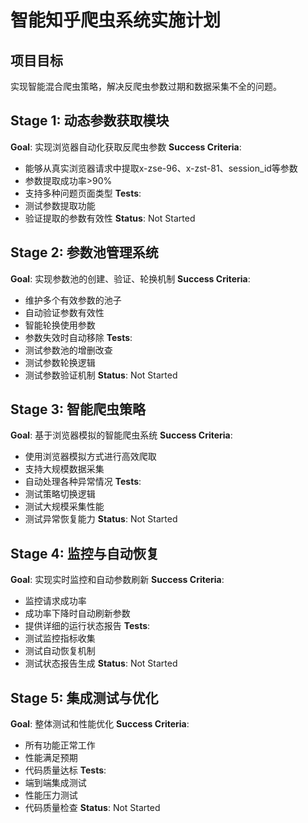 # 智能知乎爬虫系统实施计划

## 项目目标
实现智能混合爬虫策略，解决反爬虫参数过期和数据采集不全的问题。

## Stage 1: 动态参数获取模块
**Goal**: 实现浏览器自动化获取反爬虫参数
**Success Criteria**: 
- 能够从真实浏览器请求中提取x-zse-96、x-zst-81、session_id等参数
- 参数提取成功率>90%
- 支持多种问题页面类型
**Tests**: 
- 测试参数提取功能
- 验证提取的参数有效性
**Status**: Not Started

## Stage 2: 参数池管理系统
**Goal**: 实现参数池的创建、验证、轮换机制
**Success Criteria**:
- 维护多个有效参数的池子
- 自动验证参数有效性
- 智能轮换使用参数
- 参数失效时自动移除
**Tests**:
- 测试参数池的增删改查
- 测试参数轮换逻辑
- 测试参数验证机制
**Status**: Not Started

## Stage 3: 智能爬虫策略
**Goal**: 基于浏览器模拟的智能爬虫系统
**Success Criteria**:
- 使用浏览器模拟方式进行高效爬取
- 支持大规模数据采集
- 自动处理各种异常情况
**Tests**:
- 测试策略切换逻辑
- 测试大规模采集性能
- 测试异常恢复能力
**Status**: Not Started

## Stage 4: 监控与自动恢复
**Goal**: 实现实时监控和自动参数刷新
**Success Criteria**:
- 监控请求成功率
- 成功率下降时自动刷新参数
- 提供详细的运行状态报告
**Tests**:
- 测试监控指标收集
- 测试自动恢复机制
- 测试状态报告生成
**Status**: Not Started

## Stage 5: 集成测试与优化
**Goal**: 整体测试和性能优化
**Success Criteria**:
- 所有功能正常工作
- 性能满足预期
- 代码质量达标
**Tests**:
- 端到端集成测试
- 性能压力测试
- 代码质量检查
**Status**: Not Started